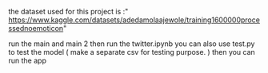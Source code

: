  the dataset used for this project is :" https://www.kaggle.com/datasets/adedamolaajewole/training1600000processednoemoticon"

run the main and main 2
then run the twitter.ipynb 
you can also use test.py to test the model ( make a separate csv for testing purpose. )
then you can run the app 

